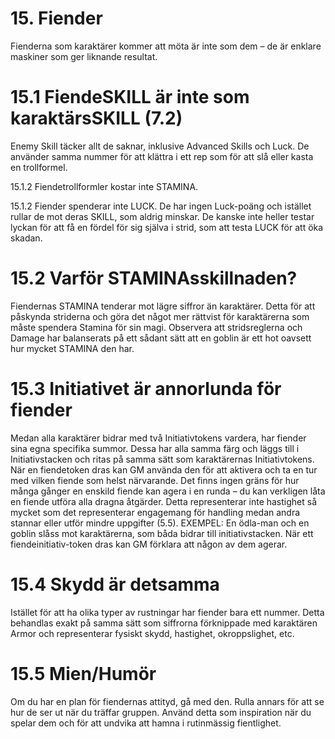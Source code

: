 # 15. Fiender
Fienderna som karaktärer kommer att möta är inte som dem – de är enklare maskiner som ger liknande resultat. 

# 15.1 FiendeSKILL är inte som karaktärsSKILL (7.2)
Enemy Skill täcker allt de saknar, inklusive Advanced Skills och Luck. De använder samma nummer för att klättra i ett rep som för att slå eller kasta en trollformel. 

15.1.2 Fiendetrollformler kostar inte STAMINA. 

15.1.2 Fiender spenderar inte LUCK. De har ingen Luck-poäng och istället rullar de mot deras SKILL, som aldrig minskar. De kanske inte heller testar lyckan för att få en fördel för sig själva i strid, som att testa LUCK för att öka skadan. 

# 15.2 Varför STAMINAsskillnaden?
Fiendernas STAMINA tenderar mot lägre siffror än karaktärer. Detta för att påskynda striderna och göra det något mer rättvist för karaktärerna som måste spendera Stamina för sin magi. Observera att stridsreglerna och Damage har balanserats på ett sådant sätt att en goblin är ett hot oavsett hur mycket STAMINA den har. 

# 15.3 Initiativet är annorlunda för fiender
Medan alla karaktärer bidrar med två Initiativtokens vardera, har fiender sina egna specifika summor. Dessa har alla samma färg och läggs till i Initiativstacken och ritas på samma sätt som karaktärernas Initiativtokens. När en fiendetoken dras kan GM använda den för att aktivera och ta en tur med vilken fiende som helst närvarande. Det finns ingen gräns för hur många gånger en enskild fiende kan agera i en runda – du kan verkligen låta en fiende utföra alla dragna åtgärder. Detta representerar inte hastighet så mycket som det representerar engagemang för handling medan andra stannar eller utför mindre uppgifter (5.5). EXEMPEL: En ödla-man och en goblin slåss mot karaktärerna, som båda bidrar till initiativstacken. När ett fiendeinitiativ-token dras kan GM förklara att någon av dem agerar. 

# 15.4 Skydd är detsamma
Istället för att ha olika typer av rustningar har fiender bara ett nummer. Detta behandlas exakt på samma sätt som siffrorna förknippade med karaktären Armor och representerar fysiskt skydd, hastighet, okroppslighet, etc. 

# 15.5 Mien/Humör
Om du har en plan för fiendernas attityd, gå med den. Rulla annars för att se hur de ser ut när du träffar gruppen. Använd detta som inspiration när du spelar dem och för att undvika att hamna i rutinmässig fientlighet. 
